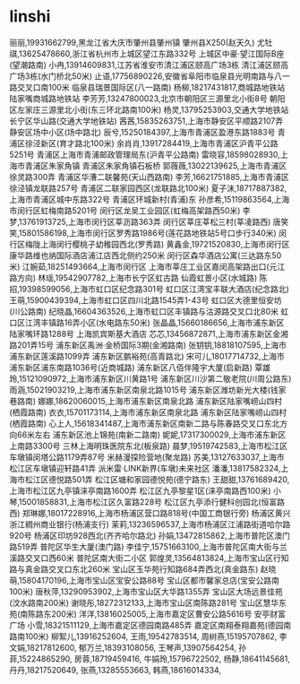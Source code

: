 # linshi
丽丽,19931662799,黑龙江省大庆市肇州县肇州镇 肇州县X250(赵天久)
尤牡祺,13625478660,浙江省杭州市上城区望江东路332号 上城区中豪·望江国际B座(望潮路南)
小冉,13914609831,江苏省淮安市清江浦区颐高广场3栋 清江浦区颐高广场3栋(水门桥北50米)
止语,17756890226,安徽省阜阳市临泉县光明南路与八一路交叉口南100米 临泉县瑞景国际区(八一路南)
杨柳,18217431817,商城路地铁站 陆家嘴商城路地铁站
李芳芳,13247800023,北京市朝阳区三源里北小街8号 朝阳区左家庄三源里北小街(东三环北路南100米)
杨灵,13795253903,交通大学地铁站 长宁区华山路(交通大学地铁站)
茜茜,15835263751,上海市静安区平顺路2107弄 静安区场中小区(场中路北)
辰兮,15250184397,上海市青浦区盈港东路1883号 青浦区徐泾新区(育才路北100米)
余肖肖,13917284419,上海市青浦区沪青平公路5251号 青浦区上海市青浦邮政管理局东(沪青平公路南)
雷晓容,18598028930,上海市青浦区朱家角镇 青浦区朱家角镇石板桥
郭薇薇,13022139625,上海市青浦区徐灵路300弄 青浦区华漕二联馨苑(天山西路南)
李芳,16621751885,上海市青浦区徐泾镇龙联路257号 青浦区二联家园西区(龙联路北100米)
夏子沫,18717887382,上海市青浦区城中东路322号 青浦区环城新村(青浦)东
孙彦希,15119863564,上海市闵行区虹梅南路5201号 闵行区龙吴工业园区(虹梅高架路西50米)
李梦,13761913725,上海市闵行区莘沥路363弄 闵行区莘庄莘松三村(莘凌路西)
唐笑笑,15801586198,上海市闵行区罗秀路1986号(莲花路地铁站5号口步行340米) 闵行区梅陇上海闵行樱桃子幼稚园西北(罗秀路)
黄鑫金,19721520830,上海市闵行区康华路维也纳国际酒店浦江店西北侧约250米 闵行区森华酒店公寓(三达路东50米)
江婉茹,18251493664,上海市闵行区 上海市莘庄工业区嘉闵高架路出口(元江路方向)
林瑶,19542907782,上海市长宁区虹古路 仙霞虹景小区(水城路)
陈招,19398599056,上海市虹口区纪念路301号 虹口区江湾宝丰联大酒店(纪念路北)
王萌,15900439394,上海市虹口区四川北路1545弄1-43号 虹口区大德里恒安坊(川公路南)
纪晓晶,16604363526,上海市虹口区丰镇路与沽源路交叉口北80米 虹口区江湾丰镇路16弄小区(水电路东50米)
张晶晶,15660186656,上海市浦东新区陆家嘴环路1288号 上海凯宾斯基大酒店
芯芯,13456872871,上海市浦东新区金湘路201弄15号 浦东新区禹洲·金桥国际3期(金湘路南)
张钥钥,18818107595,上海市浦东新区莲溪路1099弄 浦东新区鹏裕苑(高青路北)
宋可儿,18017714732,上海市浦东新区浦东南路1036号(近商城路) 浦东新区八佰伴隆宇大厦(启新路)
覃雄玲,15121090972,上海市浦东新区川黄路1号 浦东新区川沙第二敬老院(川周公路东)
雨涵,15021903219,上海市浦东新区南泉北路1015号 浦东新区潍坊新光大楼(钱家巷路南)
娜娜,18620060015,上海市浦东新区南泉北路 浦东新区陆家嘴崂山四村(栖霞路南)
衣衣,15701173114,上海市浦东新区南泉北路 浦东新区陆家嘴崂山四村(栖霞路南)
心上人,15618341487,上海市浦东新区南新二路与陈春路交叉口东北方向66米左右 浦东新区池上锦苑(南新二路南)
妮妮,17317300029,上海市浦东新区上南路3300号 三林上海明珠医院东北(板泉路)
晨梦,19519742583,上海市松江区车墩镇闵塔公路1179弄87号 米赫漫探险营地(聚龙路)
苏美,13127633037,上海市松江区车墩镇迎轩路41弄 派米雷·LINK新界(车墩)未来社区
潘潘,13817582324,上海市松江区德悦路501弄 松江区塘和家园德悦苑(德宁路东)
王甜甜,13761689420,上海市松江区九亭镇涞亭南路1600弄 松江区九亭黎星1区(涞亭南路西100米)
小琴,15001858831,上海市松江区久富路228号 松江区九亭添行健科创园北(恒富路西)
郑琳娜,18017228916,上海市杨浦区营口路818号(中国工商银行旁) 杨浦区黄兴浙江稠州商业银行(杨浦支行)
茉莉,13236596537,上海市杨浦区江浦路街道哈尔路920号 杨浦区印坊928西北(齐齐哈尔路北)
孙娟,13472815862,上海市普陀区澳门路519弄 普陀区华生大厦(澳门路)
李佳宁,15751663100,上海市普陀区南大街与兰溪路交叉口西60米 普陀区南大街二小区
郭煌灵,13564813824,上海市宝山区行知路与真金路交叉口东北260米 宝山区玉华苑行知路684弄西北(真金路东)
赵晓萌,15804170196,上海市宝山区宝安公路88号 宝山区都市馨家总店(宝安公路南100米)
唐秋萍,13290953902,上海市宝山区大华路1355弄 宝山区大场远景佳苑(汶水路南200米)
谢晓彤,18272312133,上海市宝山区南陈路281号 宝山区慧华东苑(南陈路东200米)
洋洋,13816025005,上海市嘉定区曹安公路5616号 安亭财富广场
小雪,18321511129,上海市嘉定区德园南路485弄 嘉定区南翔泰翔嘉苑(德园南路南100米)
柳絮儿,13916252604,
王雨,19542783514,
周树燕,15195707862,
李文娟,18217812600,
郁万兰,18393108056,
王琴声,13907564254,
孙菲,15224865290,
房蓉,18719459416,
牛娟玲,15796722502,
杨静,18641145681,
丹丹,18217520649,
张燕,13285553663,
韩燕,18616014334,

